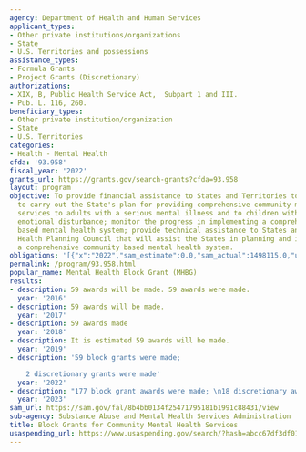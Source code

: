 ```yaml
---
agency: Department of Health and Human Services
applicant_types:
- Other private institutions/organizations
- State
- U.S. Territories and possessions
assistance_types:
- Formula Grants
- Project Grants (Discretionary)
authorizations:
- XIX, B, Public Health Service Act,  Subpart 1 and III.
- Pub. L. 116, 260.
beneficiary_types:
- Other private institution/organization
- State
- U.S. Territories
categories:
- Health - Mental Health
cfda: '93.958'
fiscal_year: '2022'
grants_url: https://grants.gov/search-grants?cfda=93.958
layout: program
objective: To provide financial assistance to States and Territories to enable them
  to carry out the State's plan for providing comprehensive community mental health
  services to adults with a serious mental illness and to children with a serious
  emotional disturbance; monitor the progress in implementing a comprehensive community
  based mental health system; provide technical assistance to States and the Mental
  Health Planning Council that will assist the States in planning and implementing
  a comprehensive community based mental health system.
obligations: '[{"x":"2022","sam_estimate":0.0,"sam_actual":1498115.0,"usa_spending_actual":724393648.32},{"x":"2023","sam_estimate":4205062.0,"sam_actual":0.0,"usa_spending_actual":1081089818.76},{"x":"2024","sam_estimate":0.0,"sam_actual":0.0,"usa_spending_actual":963563326.93}]'
permalink: /program/93.958.html
popular_name: Mental Health Block Grant (MHBG)
results:
- description: 59 awards will be made. 59 awards were made.
  year: '2016'
- description: 59 awards will be made.
  year: '2017'
- description: 59 awards made
  year: '2018'
- description: It is estimated 59 awards will be made.
  year: '2019'
- description: '59 block grants were made;

    2 discretionary grants were made'
  year: '2022'
- description: "177 block grant awards were made; \n18 discretionary awards were made"
  year: '2023'
sam_url: https://sam.gov/fal/8b4bb0134f25471795181b1991c88431/view
sub-agency: Substance Abuse and Mental Health Services Administration
title: Block Grants for Community Mental Health Services
usaspending_url: https://www.usaspending.gov/search/?hash=abcc67df3df01a4dbbf8728338e2f7b1
---
```

